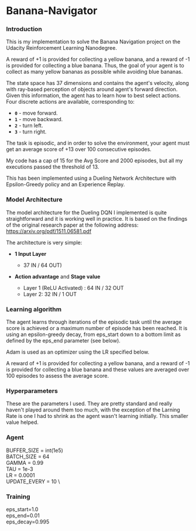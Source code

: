 # Banana-Navigator

### Introduction

This is my implementation to solve the Banana Navigation project on the Udacity Reinforcement Learning Nanodegree.

A reward of +1 is provided for collecting a yellow banana, and a reward of -1 is provided for collecting a blue banana.  Thus, the goal of your agent is to collect as many yellow bananas as possible while avoiding blue bananas.  

The state space has 37 dimensions and contains the agent's velocity, along with ray-based perception of objects around agent's forward direction.  Given this information, the agent has to learn how to best select actions.  Four discrete actions are available, corresponding to:
- **`0`** - move forward.
- **`1`** - move backward.
- **`2`** - turn left.
- **`3`** - turn right.

The task is episodic, and in order to solve the environment, your agent must get an average score of +13 over 100 consecutive episodes.

My code has a cap of 15 for the Avg Score and 2000 episodes, but all my executions passed the threshold of 13.

This has been implemented using a Dueling Network Architecture with Epsilon-Greedy policy and an Experience Replay.

### Model Architecture
The model architecture for the Dueling DQN I implemented is quite straightforward and it is working well in practice. It is based on the findings of the original research paper at the following address: https://arxiv.org/pdf/1511.06581.pdf

The architecture is very simple:
  - **1 Input Layer**
    - 37 IN / 64 OUT)
    
  - **Action advantage** and **Stage value** 
    - Layer 1 (ReLU Activated) :  64 IN / 32 OUT
    - Layer 2:                    32 IN / 1 OUT


### Learning algorithm
The agent learns through iterations of the episodic task until the average score is achieved or a maximum number of episode has been reached. It is using an epsilon-greedy decay, from eps_start down to a bottom limit as defined by the eps_end parameter (see below).

Adam is used as an optimizer using the LR specified below.

A reward of +1 is provided for collecting a yellow banana, and a reward of -1 is provided for collecting a blue banana and these values are averaged over 100 episodes to assess the average score.

### Hyperparameters
These are the parameters I used. They are pretty standard and really haven't played around them too much, with the exception of the Larning Rate is one I had to shrink as the agent wasn't learning initially. This smaller value helped.

### Agent
BUFFER_SIZE = int(1e5)  \
BATCH_SIZE = 64  
GAMMA = 0.99 \
TAU = 1e-3  \
LR = 0.0001 \
UPDATE_EVERY = 10  \

### Training
eps_start=1.0 \
eps_end=0.01 \
eps_decay=0.995 




